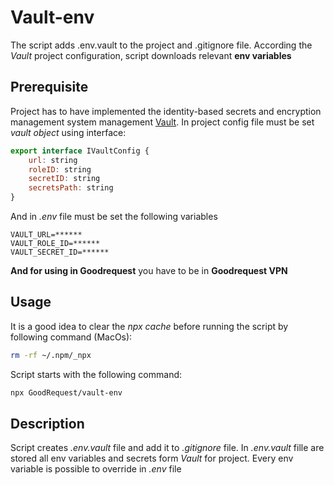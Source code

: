 # Vault-env
The script adds .env.vault to the project and .gitignore file. According the *Vault* project configuration, script downloads relevant **env variables**

## Prerequisite
Project has to have implemented the identity-based secrets and encryption management system management [Vault](https://www.vaultproject.io/). In project config file must be set *vault object* using interface:
```javascript
export interface IVaultConfig {
	url: string
	roleID: string
	secretID: string
	secretsPath: string
}
```

And in *.env* file must be set the following variables
```env
VAULT_URL=******
VAULT_ROLE_ID=******
VAULT_SECRET_ID=******
```

**And for using in Goodrequest** you have to be in **Goodrequest VPN**
## Usage
It is a good idea to clear the *npx cache* before running the script by following command (MacOs):
```bash
rm -rf ~/.npm/_npx
```

Script starts with the following command:
``` bash
npx GoodRequest/vault-env
```

## Description
Script creates *.env.vault* file and add it to *.gitignore* file. In *.env.vault* fille are stored all env variables and secrets form *Vault* for project. Every env variable is possible to override in *.env* file




